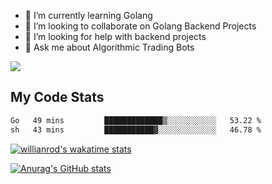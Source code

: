 
- 🌱 I’m currently learning Golang
- 👯 I’m looking to collaborate on Golang Backend Projects
- 🤔 I’m looking for help with backend projects
- 💬 Ask me about Algorithmic Trading Bots

![](https://github-profile-trophy.vercel.app/?username=kevinbarrero)

## My Code Stats

<!--START_SECTION:waka-->

```txt
Go   49 mins         █████████████▒░░░░░░░░░░░   53.22 %
sh   43 mins         ███████████▓░░░░░░░░░░░░░   46.78 %
```

<!--END_SECTION:waka-->

[![willianrod's wakatime stats](https://github-readme-stats.vercel.app/api/wakatime?username=holdandup&layout=compact&theme=react&custom_title=Wakatime%20All%20Time%20Stats&langs_count=8)](https://github.com/anuraghazra/github-readme-stats)

[![Anurag's GitHub stats](https://github-readme-stats.vercel.app/api?username=Kevinbarrero)](https://github.com/anuraghazra/github-readme-stats)




